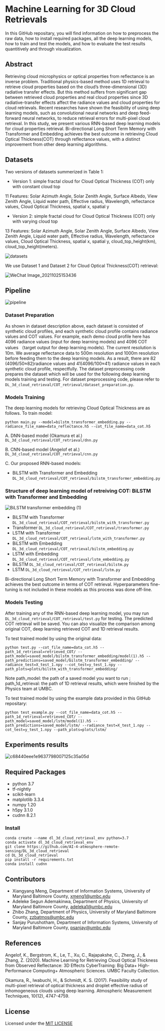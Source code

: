 # Machine Learning for 3D Cloud Retrievals
In this GitHub repositary, you will find information on how to preprocess the raw data, how to install required packages, all the deep learning models, how to train and test the models, and how to evaluate the test results quantitively and through visualization.

## Abstract
Retrieving cloud microphysics or optical properties  from reflectance is an inverse problem.  Traditional physics-based method uses 1D retrieval to retrieve cloud properties based on the cloud’s three-dimensional (3D) radiative transfer effects. But this method suffers from significant gap between retrieved cloud properties and real cloud properties since 3D radiative-transfer effects affect the radiance values and cloud properties for cloud retrievals.  Recent researches have shown the feasibility of using deep learning models, such as convolutional neural networks and deep feed-forward neural networks, to reduce  retrieval  errors  for  multi-pixel cloud retrieval. In this study, we present various RNN-based deep learning models for cloud properties retrieval. Bi-directional Long Short Term Memory with Transformer and Embedding achieves the best outcome in retrieving Cloud Optical Thickness(COT) through reflectance values, with a distinct improvement from other deep learning algorithms.


## Datasets
Two versions of datasets summerized in Table 1:

* Version 1: simple fractal cloud for Cloud Optical Thickness (COT) only with constant cloud top 

11 Features: Solar Azimuth Angle, Solar Zenith Angle, Surface Albedo, View Zenith Angle, Liquid water path, Effective radius, Wavelength, reflectance values, Cloud Optical Thickness, spatial x, spatial y

* Version 2: simple fractal cloud for Cloud Optical Thickness (COT) only with varying cloud top

13 Features: Solar Azimuth Angle, Solar Zenith Angle, Surface Albedo, View Zenith Angle, Liquid water path, Effective radius, Wavelength, reflectance values, Cloud Optical Thickness, spatial x, spatial y, cloud_top_height(km), cloud_top_height(meters).


![datasets](https://user-images.githubusercontent.com/55510330/151377543-98ac3fea-04b9-41d2-8d7e-497a7f3a0324.png)

We use Dataset 1 and Dataset 2 for Cloud Optical Thickness(COT) retrieval: 

![WeChat Image_20211025153436](https://user-images.githubusercontent.com/55510330/138758886-be31f8ea-d4fd-42da-ac03-eb717bc92703.png)
## Pipeline
![pipeline](https://user-images.githubusercontent.com/55510330/149815510-5dbae0b2-6530-47c4-b597-6e27546f22d4.png)
### Dataset Preparation
As shown in dataset description above, each dataset is consisted of synthetic cloud profiles, and each synthetic cloud profile contains radiance values and COT values. For example, each demo cloud profile here has 4096 radiance values (input for deep learning models) and 4096 COT values （target output for deep learning models). The current resolution is 10m. We average reflectance data to 500m resolution and 1000m resolution before feeding them to the deep learning models. As a result, there are 82 (4096/50≈82)radiance values and 41(4096/100≈41) radiance values in each synthetic cloud profile, respectfully. The dataset preprocessing code prepares the dataset which will be used for the following deep learning models training and testing. For dataset preprocessing code, please refer to `DL_3d_cloud_retrieval/COT_retrieval/dataset_preparation.py`. 

### Models Training

The deep learning models for retrieving Cloud Optical Thickness are as follows. To train model:
```
python main.py --model=bilstm_transformer_embedding.py --radiance_file_name=data_reflectance.h5 --cot_file_name=data_cot.h5
```

A. DNN-based model (Okamura et al.) `DL_3d_cloud_retrieval/COT_retrieval/dnn.py`

B. CNN-based model (Angelof et al.) `DL_3d_cloud_retrieval/COT_retrieval/cnn.py`

C. Our proposed RNN-based models:
* BiLSTM with Transformer and Embedding `DL_3d_cloud_retrieval/COT_retrieval/bilstm_transformer_embedding.py`
### Structure of deep learning model of retreiving COT: BiLSTM with Transformer and Embedding
![BiLSTM transformer embedding (1)](https://user-images.githubusercontent.com/55510330/151221487-98c05139-8bb8-4af9-9158-155f415e9f00.png)
* BiLSTM with Transformer `DL_3d_cloud_retrieval/COT_retrieval/bilstm_with_transformer.py`
* Transformer `DL_3d_cloud_retrieval/COT_retrieval/transformer.py`
* LSTM with Transformer `DL_3d_cloud_retrieval/COT_retrieval/lstm_with_transformer.py`
* BiLSTM with Embedding `DL_3d_cloud_retrieval/COT_retrieval/bilstm_embedding.py`
* LSTM with Embedding `DL_3d_cloud_retrieval/COT_retrieval/lstm_embedding.py`
* BiLSTM `DL_3d_cloud_retrieval/COT_retrieval/bilstm.py`
* LSTM `DL_3d_cloud_retrieval/COT_retrieval/lstm.py`

Bi-directional Long Short Term Memory with Transformer and Embedding achieves the best outcome in terms of COT retrieval. Hyperparameters fine-tuning is not included in these models as this process was done off-line. 

### Models Testing
After training any of the RNN-based deep learning model, you may run `DL_3d_cloud_retrieval/COT_retrieval/test.py` for testing. The predicted COT retrieval will be saved. You can also visualize the comparison among original COT, deep learning retrieved COT and 1D retrieval results. 

To test trained model by using the original data:
```
python test.py --cot_file_name=data_cot.h5 --path_1d_retrieval=retrieved_COT/ --path_model=saved_model/bilstm_transformer_embedding/model(1).h5 --path_predictions=saved_model/bilstm_transformer_embedding/ --radiance_test=X_test_1.npy --cot_test=y_test_1.npy --path_plots=plots/bilstm_with_transformer_embedding/
```
Note path_model: the path of a saved model you want to run ; path_1d_retrieval: the path of 1D retrieval results, which were finished by the Physics team at UMBC. 

To test trained model by using the example data provided in this GitHub repositary:
```
python test_example.py --cot_file_name=data_cot.h5 --path_1d_retrieval=retrieved_COT/ --path_model=saved_model/lstm/model(1).h5 --path_predictions=saved_model/lstm/ --radiance_test=X_test_1.npy --cot_test=y_test_1.npy --path_plots=plots/lstm/
```

## Experiments results
![c68440eee1e9637798007125c35a05d](https://user-images.githubusercontent.com/55510330/151385336-87c770d8-04ef-4fd5-8527-13240829e15b.png)
## Required Packages
* python 3.7
* tf-nightly 
* scikit-learn
* matplotlib 3.3.4            
* numpy 1.20           
* h5py 3.1.0
* cudnn 8.2.1          

### Install
```
conda create --name dl_3d_cloud_retrieval_env python=3.7
conda activate dl_3d_cloud_retrieval_env
git clone https://github.com/AI-4-atmosphere-remote-sensing/DL_3d_cloud_retrieval
cd DL_3d_cloud_retrieval
pip install -r requirements.txt
conda install cudnn
```

## Contributors
* Xiangyang Meng, Department of Information Systems, University of Maryland Baltimore County, <xmeng1@umbc.edu>
* Adeleke Segun Ademakinwa, Department of Physics, University of Maryland Baltimore County, <adeleka1@umbc.edu>
* Zhibo Zhang, Department of Physics, University of Maryland Baltimore County, <zzbatmos@umbc.edu>
* Sanjay Purushotham, Department of Information Systems, University of Maryland Baltimore County, <psanjay@umbc.edu>

## References
Angelof, K., Bergstrom, K., Le, T., Xu, C., Rajapakshe, C., Zheng, J., & Zhang, Z. (2020). Machine Learning for Retrieving Cloud Optical Thickness from Observed Reflectance: 3D Effects CyberTraining: Big Data+ High-Performance Computing+ Atmospheric Sciences. UMBC Faculty Collection.

Okamura, R., Iwabuchi, H., & Schmidt, K. S. (2017). Feasibility study of multi-pixel retrieval of optical thickness and droplet effective radius of inhomogeneous clouds using deep learning. Atmospheric Measurement Techniques, 10(12), 4747-4759.

## License
  Licensed under the [MIT LICENSE](LICENSE)
